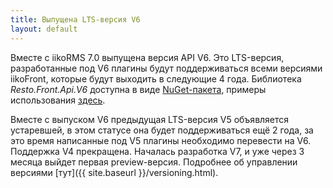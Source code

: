 ```yaml
---
title: Выпущена LTS-версия V6
layout: default
---
```

Вместе с iikoRMS 7.0 выпущена версия API V6. Это LTS-версия, разработанные под V6 плагины будут поддерживаться всеми версиями iikoFront, которые будут выходить в следующие 4 года. Библиотека *Resto.Front.Api.V6* доступна в виде [NuGet-пакета](https://www.nuget.org/packages/Resto.Front.Api.V6/), примеры использования [здесь](https://github.com/iiko/front.api.sdk/tree/master/sample).

Вместе с выпуском V6 предыдущая LTS-версия V5 объявляется устаревшей, в этом статусе она будет поддерживаться ещё 2 года, за это время написанные под V5 плагины необходимо перевести на V6. Поддержка V4 прекращена. Началась разработка V7, и уже через 3 месяца выйдет первая preview-версия. Подробнее об управлении версиями [тут]({{ site.baseurl }}/versioning.html).